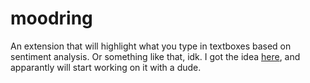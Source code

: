 # moodring
An extension that will highlight what you type in textboxes based on sentiment analysis. Or something like that, idk. I got the idea [here](http://www.reddit.com/r/SomebodyMakeThis/comments/2w58sh/smt_an_extension_that_colors_your_writing_using/), and apparantly will start working on it with a dude.
